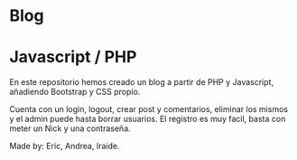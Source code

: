# Blog
# Javascript / PHP

En este repositorio hemos creado un blog a partir de PHP y Javascript, añadiendo Bootstrap y CSS propio.

Cuenta con un login, logout, crear post y comentarios, eliminar los mismos y el admin puede hasta borrar usuarios.
El registro es muy facil, basta con meter un Nick y una contraseña.


Made by: Eric, Andrea, Iraide.
